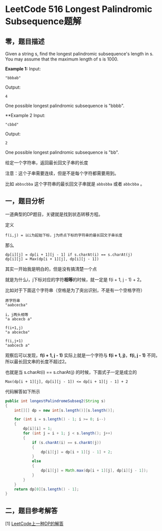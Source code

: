 # LeetCode 516 Longest Palindromic Subsequence题解

## 零，题目描述

Given a string s, find the longest palindromic subsequence's length in s. You may assume that the maximum length of s is 1000.

**Example 1:**
Input:

```
"bbbab"
```

Output:

```
4
```

One possible longest palindromic subsequence is "bbbb".

**Example 2
Input:

```
"cbbd"
```

Output:

```
2
```

One possible longest palindromic subsequence is "bb".

给定一个字符串，返回最长回文子串的长度

注意：这个子串需要连续，但是不是每个字符都需要用到。

比如 `abbscbba` 这个字符串的最长回文子串就是 `abbsbba` 或者 `abbcbba` 。



## 一，题目分析

一道典型的DP题目，关键就是找到状态转移方程。

定义

```
f(i,j) = 以i为起始下标，j为终点下标的字符串的最长回文子串长度
```

那么

```
dp[i][j] = dp[i + 1][j - 1] if s.charAt(i) == s.charAt(j)
dp[i][j] = Max(dp[i + 1][j], dp[i][j - 1])
```

其实一开始我是明白的，但是没有搞清楚一个点

就是为什么i，j下标对应的字符**相等**的时候，就一定是 f(i + 1, j - 1) + 2。

比如对于下面这个字符串（空格是为了突出识别，不是有一个空格字符）

```
原字符串
"aabcecba"

i，j两头相等
"a abcecb a"

f(i+1,j)
"a abcecba"

f(i,j+1)
"aabcecb a"
```

观察后可以发现，**f(i + 1, j - 1)** 实际上就是一个字符与 **f(i + 1, j)**，**f(i, j - 1)** 不同，所以最长回文串的长度不超过2。

也就是当 s.charAt(i) == s.charAt(j) 的时候，下面式子一定是成立的

```
Max(dp[i + 1][j], dp[i][j - 1]) <= dp[i + 1][j - 1] + 2
```



代码解答如下所示

```java
public int longestPalindromeSubseq2(String s)
{
    int[][] dp = new int[s.length()][s.length()];

    for (int i = s.length() - 1; i >= 0; i--)
    {
        dp[i][i] = 1;
        for (int j = i + 1; j < s.length(); j++)
        {
            if (s.charAt(i) == s.charAt(j))
            {
                dp[i][j] = dp[i + 1][j - 1] + 2;
            }
            else
            {
                dp[i][j] = Math.max(dp[i + 1][j], dp[i][j - 1]);
            }
        }
    }
    return dp[0][s.length() - 1];
}
```



## 二，题目参考解答

[1] [LeetCode上一种DP的解答](https://leetcode.com/problems/longest-palindromic-subsequence/discuss/99101/Straight-forward-Java-DP-solution)